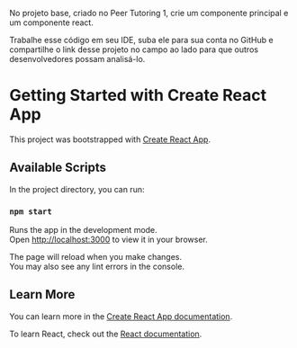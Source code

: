 No projeto base, criado no Peer Tutoring 1, crie um componente principal e um componente react. 

Trabalhe esse código em seu IDE, suba ele para sua conta no GitHub e compartilhe o link desse projeto no campo ao lado para que outros desenvolvedores possam analisá-lo.


# Getting Started with Create React App

This project was bootstrapped with [Create React App](https://github.com/facebook/create-react-app).

## Available Scripts

In the project directory, you can run:

### `npm start`

Runs the app in the development mode.\
Open [http://localhost:3000](http://localhost:3000) to view it in your browser.

The page will reload when you make changes.\
You may also see any lint errors in the console.


## Learn More

You can learn more in the [Create React App documentation](https://facebook.github.io/create-react-app/docs/getting-started).

To learn React, check out the [React documentation](https://reactjs.org/).